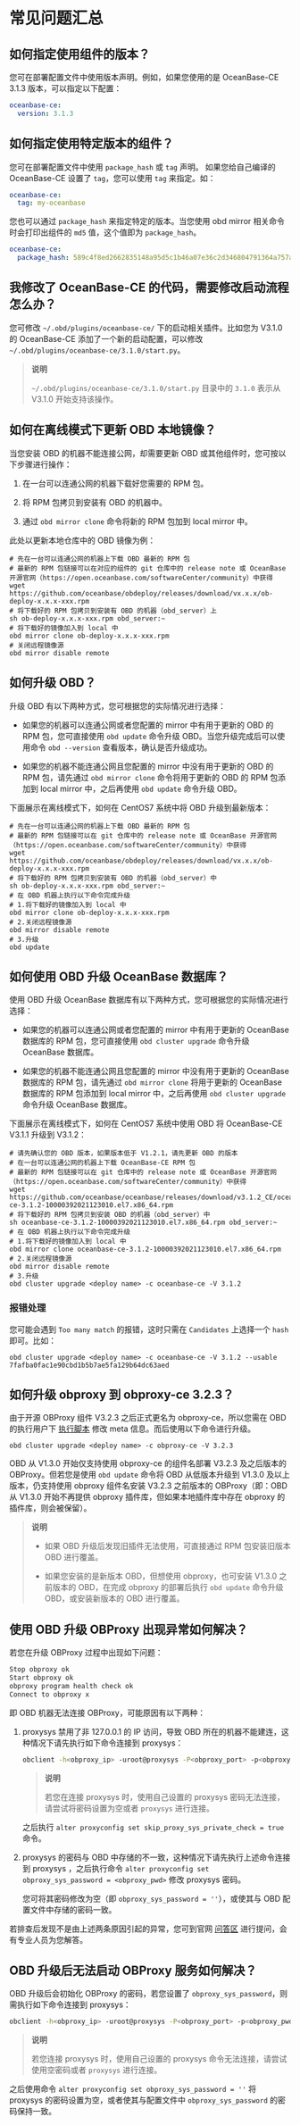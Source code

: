 # 常见问题汇总

## 如何指定使用组件的版本？

您可在部署配置文件中使用版本声明。例如，如果您使用的是 OceanBase-CE 3.1.3 版本，可以指定以下配置：

```yaml
oceanbase-ce:
  version: 3.1.3
```

## 如何指定使用特定版本的组件？

您可在部署配置文件中使用 `package_hash` 或 `tag` 声明。 如果您给自己编译的 OceanBase-CE 设置了 `tag`，您可以使用 `tag` 来指定。如：

```yaml
oceanbase-ce:
  tag: my-oceanbase
```

您也可以通过 `package_hash` 来指定特定的版本。当您使用 obd mirror 相关命令时会打印出组件的 `md5` 值，这个值即为 `package_hash`。

```yaml
oceanbase-ce:
  package_hash: 589c4f8ed2662835148a95d5c1b46a07e36c2d346804791364a757aef4f7b60d
```

## 我修改了 OceanBase-CE 的代码，需要修改启动流程怎么办？

您可修改 `~/.obd/plugins/oceanbase-ce/` 下的启动相关插件。比如您为 V3.1.0 的 OceanBase-CE 添加了一个新的启动配置，可以修改 `~/.obd/plugins/oceanbase-ce/3.1.0/start.py`。

> **说明**
>
> `~/.obd/plugins/oceanbase-ce/3.1.0/start.py` 目录中的 `3.1.0` 表示从 V3.1.0 开始支持该操作。

## 如何在离线模式下更新 OBD 本地镜像？

当您安装 OBD 的机器不能连接公网，却需要更新 OBD 或其他组件时，您可按以下步骤进行操作：

1. 在一台可以连通公网的机器下载好您需要的 RPM 包。

2. 将 RPM 包拷贝到安装有 OBD 的机器中。

3. 通过 `obd mirror clone` 命令将新的 RPM 包加到 local mirror 中。

此处以更新本地仓库中的 OBD 镜像为例：

```shell
# 先在一台可以连通公网的机器上下载 OBD 最新的 RPM 包
# 最新的 RPM 包链接可以在对应的组件的 git 仓库中的 release note 或 OceanBase 开源官网（https://open.oceanbase.com/softwareCenter/community）中获得
wget https://github.com/oceanbase/obdeploy/releases/download/vx.x.x/ob-deploy-x.x.x-xxx.rpm
# 将下载好的 RPM 包拷贝到安装有 OBD 的机器（obd_server）上
sh ob-deploy-x.x.x-xxx.rpm obd_server:~
# 将下载好的镜像加入到 local 中
obd mirror clone ob-deploy-x.x.x-xxx.rpm
# 关闭远程镜像源
obd mirror disable remote
```

## 如何升级 OBD？

升级 OBD 有以下两种方式，您可根据您的实际情况进行选择：

* 如果您的机器可以连通公网或者您配置的 mirror 中有用于更新的 OBD 的 RPM 包，您可直接使用 `obd update` 命令升级 OBD。当您升级完成后可以使用命令 `obd --version` 查看版本，确认是否升级成功。

* 如果您的机器不能连通公网且您配置的 mirror 中没有用于更新的 OBD 的 RPM 包，请先通过 `obd mirror clone` 命令将用于更新的 OBD 的 RPM 包添加到 local mirror 中，之后再使用 `obd update` 命令升级 OBD。

下面展示在离线模式下，如何在 CentOS7 系统中将 OBD 升级到最新版本：

```shell
# 先在一台可以连通公网的机器上下载 OBD 最新的 RPM 包
# 最新的 RPM 包链接可以在 git 仓库中的 release note 或 OceanBase 开源官网（https://open.oceanbase.com/softwareCenter/community）中获得
wget https://github.com/oceanbase/obdeploy/releases/download/vx.x.x/ob-deploy-x.x.x-xxx.rpm
# 将下载好的 RPM 包拷贝到安装有 OBD 的机器（obd_server）中
sh ob-deploy-x.x.x-xxx.rpm obd_server:~
# 在 OBD 机器上执行以下命令完成升级
# 1.将下载好的镜像加入到 local 中
obd mirror clone ob-deploy-x.x.x-xxx.rpm
# 2.关闭远程镜像源
obd mirror disable remote
# 3.升级
obd update
```

## 如何使用 OBD 升级 OceanBase 数据库？

使用 OBD 升级 OceanBase 数据库有以下两种方式，您可根据您的实际情况进行选择：

* 如果您的机器可以连通公网或者您配置的 mirror 中有用于更新的 OceanBase 数据库的 RPM 包，您可直接使用 `obd cluster upgrade` 命令升级 OceanBase 数据库。

* 如果您的机器不能连通公网且您配置的 mirror 中没有用于更新的 OceanBase 数据库的 RPM 包，请先通过 `obd mirror clone` 将用于更新的 OceanBase 数据库的 RPM 包添加到 local mirror 中，之后再使用 `obd cluster upgrade` 命令升级 OceanBase 数据库。

下面展示在离线模式下，如何在 CentOS7 系统中使用 OBD 将 OceanBase-CE V3.1.1 升级到 V3.1.2：

```shell
# 请先确认您的 OBD 版本，如果版本低于 V1.2.1，请先更新 OBD 的版本
# 在一台可以连通公网的机器上下载 OceanBase-CE RPM 包
# 最新的 RPM 包链接可以在 git 仓库中的 release note 或 OceanBase 开源官网（https://open.oceanbase.com/softwareCenter/community）中获得
wget https://github.com/oceanbase/oceanbase/releases/download/v3.1.2_CE/oceanbase-ce-3.1.2-10000392021123010.el7.x86_64.rpm
# 将下载好的 RPM 包拷贝到安装 OBD 的机器（obd_server）中
sh oceanbase-ce-3.1.2-10000392021123010.el7.x86_64.rpm obd_server:~
# 在 OBD 机器上执行以下命令完成升级
# 1.将下载好的镜像加入到 local 中
obd mirror clone oceanbase-ce-3.1.2-10000392021123010.el7.x86_64.rpm
# 2.关闭远程镜像源
obd mirror disable remote
# 3.升级
obd cluster upgrade <deploy name> -c oceanbase-ce -V 3.1.2
```

### 报错处理

您可能会遇到 `Too many match` 的报错，这时只需在 `Candidates` 上选择一个 `hash` 即可。比如：

```shell
obd cluster upgrade <deploy name> -c oceanbase-ce -V 3.1.2 --usable 7fafba0fac1e90cbd1b5b7ae5fa129b64dc63aed
```

## 如何升级 obproxy 到 obproxy-ce 3.2.3？

由于开源 OBProxy 组件 V3.2.3 之后正式更名为 obproxy-ce，所以您需在 OBD 的执行用户下 [执行脚本](2.how-to-upgrade-obproxy-to-obproxy-ce-3.2.3.md) 修改 meta 信息。而后使用以下命令进行升级。

```shell
obd cluster upgrade <deploy name> -c obproxy-ce -V 3.2.3
```

OBD 从 V1.3.0 开始仅支持使用 obproxy-ce 的组件名部署 V3.2.3 及之后版本的 OBProxy。但若您是使用 `obd update` 命令将 OBD 从低版本升级到 V1.3.0 及以上版本，仍支持使用 obproxy 组件名安装 V3.2.3 之前版本的 OBProxy（即：OBD 从 V1.3.0 开始不再提供 obproxy 插件库，但如果本地插件库中存在 obproxy 的插件库，则会被保留）。

> **说明**
>
> * 如果 OBD 升级后发现旧插件无法使用，可直接通过 RPM 包安装旧版本 OBD 进行覆盖。
>
> * 如果您安装的是新版本 OBD，但想使用 obproxy，也可安装 V1.3.0 之前版本的 OBD，在完成 obproxy 的部署后执行 `obd update` 命令升级 OBD，或安装新版本的 OBD 进行覆盖。

## 使用 OBD 升级 OBProxy 出现异常如何解决？

若您在升级 OBProxy 过程中出现如下问题：

```bash
Stop obproxy ok
Start obproxy ok
obproxy program health check ok
Connect to obproxy x
```

即 OBD 机器无法连接 OBProxy，可能原因有以下两种：

1. proxysys 禁用了非 127.0.0.1 的 IP 访问，导致 OBD 所在的机器不能建连，这种情况下请先执行如下命令连接到 proxysys：

   ```bash
   obclient -h<obproxy_ip> -uroot@proxysys -P<obproxy_port> -p<obproxy_pwd>
   ```

   > **说明**
   >
   > 若您在连接 proxysys 时，使用自己设置的 proxysys 密码无法连接，请尝试将密码设置为空或者 `proxysys` 进行连接。

   之后执行 `alter proxyconfig set skip_proxy_sys_private_check = true` 命令。

2. proxysys 的密码与 OBD 中存储的不一致，这种情况下请先执行上述命令连接到 proxysys ，之后执行命令 `alter proxyconfig set obproxy_sys_password = <obproxy_pwd>` 修改 proxysys 密码。

   您可将其密码修改为空（即 `obproxy_sys_password = ''`），或使其与 OBD 配置文件中存储的密码一致。

若排查后发现不是由上述两条原因引起的异常，您可到官网 [问答区](https://open.oceanbase.com/answer) 进行提问，会有专业人员为您解答。

## OBD 升级后无法启动 OBProxy 服务如何解决？

OBD 升级后会初始化 OBProxy 的密码，若您设置了 `obproxy_sys_password`，则需执行如下命令连接到 proxysys：

```bash
obclient -h<obproxy_ip> -uroot@proxysys -P<obproxy_port> -p<obproxy_pwd>
```

> **说明**
>
> 若您连接 proxysys 时，使用自己设置的 proxysys 命令无法连接，请尝试使用空密码或者 `proxysys` 进行连接。

之后使用命令 `alter proxyconfig set obproxy_sys_password = ''` 将 proxysys 的密码设置为空，或者使其与配置文件中 `obproxy_sys_password` 的密码保持一致。
